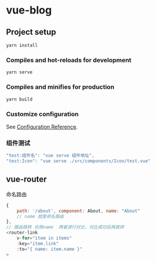 # vue-blog

## Project setup
```
yarn install
```

### Compiles and hot-reloads for development
```
yarn serve
```

### Compiles and minifies for production
```
yarn build
```

### Customize configuration
See [Configuration Reference](https://cli.vuejs.org/config/).

### 组件测试
```js
"test:组件名": "vue serve 组件地址",
"test:Icon": "vue serve ./src/components/Icon/test.vue"
```

vue-router 
---
命名路由
```js
{
    path: '/about', component: About, name: "About"
    // name 就是命名路由
},
// 路由跳转 也用name  两者进行对比，对比成功后再跳转
<router-link
    v-for="item in items"
    :key="item.link"
    :to="{ name: item.name }"
>
```
